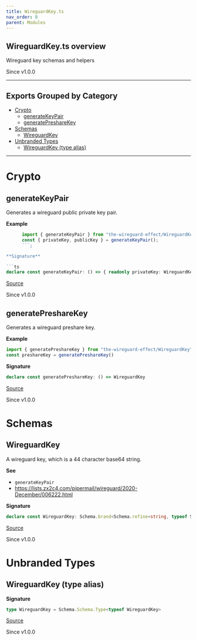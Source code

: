 ```yaml
---
title: WireguardKey.ts
nav_order: 8
parent: Modules
---
```


## WireguardKey.ts overview

Wireguard key schemas and helpers

Since v1.0.0

---

## Exports Grouped by Category

- [Crypto](#crypto)
  - [generateKeyPair](#generatekeypair)
  - [generatePreshareKey](#generatepresharekey)
- [Schemas](#schemas)
  - [WireguardKey](#wireguardkey)
- [Unbranded Types](#unbranded-types)
  - [WireguardKey (type alias)](#wireguardkey-type-alias)

---

# Crypto

## generateKeyPair

Generates a wireguard public private key pair.

**Example**

````ts
      import { generateKeyPair } from "the-wireguard-effect/WireguardKey";
      const { privateKey, publicKey } = generateKeyPair();
      ```;

**Signature**

```ts
declare const generateKeyPair: () => { readonly privateKey: WireguardKey; readonly publicKey: WireguardKey; }
````

[Source](https://github.com/leonitousconforti/the-wireguard-effect/tree/main/src/WireguardKey.ts#L44)

Since v1.0.0

## generatePreshareKey

Generates a wireguard preshare key.

**Example**

```ts
import { generatePreshareKey } from "the-wireguard-effect/WireguardKey"
const preshareKey = generatePreshareKey()
```

**Signature**

```ts
declare const generatePreshareKey: () => WireguardKey
```

[Source](https://github.com/leonitousconforti/the-wireguard-effect/tree/main/src/WireguardKey.ts#L63)

Since v1.0.0

# Schemas

## WireguardKey

A wireguard key, which is a 44 character base64 string.

**See**

- `generateKeyPair`
- https://lists.zx2c4.com/pipermail/wireguard/2020-December/006222.html

**Signature**

```ts
declare const WireguardKey: Schema.brand<Schema.refine<string, typeof Schema.String>, "WireguardKey">
```

[Source](https://github.com/leonitousconforti/the-wireguard-effect/tree/main/src/WireguardKey.ts#L20)

Since v1.0.0

# Unbranded Types

## WireguardKey (type alias)

**Signature**

```ts
type WireguardKey = Schema.Schema.Type<typeof WireguardKey>
```

[Source](https://github.com/leonitousconforti/the-wireguard-effect/tree/main/src/WireguardKey.ts#L31)

Since v1.0.0
